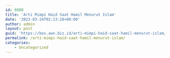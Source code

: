 ```yaml
---
id: 6080
title: 'Arti Mimpi Haid Saat Hamil Menurut Islam'
date: '2023-03-24T02:13:28+00:00'
author: admin
layout: post
guid: 'https://bos.awn.biz.id/arti-mimpi-haid-saat-hamil-menurut-islam/'
permalink: /arti-mimpi-haid-saat-hamil-menurut-islam/
categories:
    - Uncategorized
---
```


